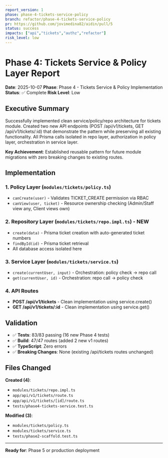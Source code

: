 ```yaml
---
report_version: 1
phase: phase-4-tickets-service-policy
branch: refactor/phase-4-tickets-service-policy
pr: https://github.com/jovimedina82/aidin/pull/5
status: success
impacts: ["api","tickets","authz","refactor"]
risk_level: low
---
```


# Phase 4: Tickets Service & Policy Layer Report

**Date**: 2025-10-07
**Phase**: Phase 4 - Tickets Service & Policy Implementation
**Status**: ✅ Complete
**Risk Level**: Low

## Executive Summary

Successfully implemented clean service/policy/repo architecture for tickets module. Created two new API endpoints (POST /api/v1/tickets, GET /api/v1/tickets/:id) that demonstrate the pattern while preserving all existing functionality. All Prisma calls isolated in repo layer, authorization in policy layer, orchestration in service layer.

**Key Achievement**: Established reusable pattern for future module migrations with zero breaking changes to existing routes.

## Implementation

### 1. Policy Layer (`modules/tickets/policy.ts`)
- `canCreate(user)` - Validates TICKET_CREATE permission via RBAC
- `canView(user, ticket)` - Resource ownership checking (Admin/Staff view any, Client views own)

### 2. Repository Layer (`modules/tickets/repo.impl.ts`) - NEW
- `create(data)` - Prisma ticket creation with auto-generated ticket numbers
- `findById(id)` - Prisma ticket retrieval
- All database access isolated here

### 3. Service Layer (`modules/tickets/service.ts`)
- `create(currentUser, input)` - Orchestration: policy check → repo call
- `get(currentUser, id)` - Orchestration: repo call → policy check

### 4. API Routes
- **POST /api/v1/tickets** - Clean implementation using service.create()
- **GET /api/v1/tickets/:id** - Clean implementation using service.get()

## Validation

- ✅ **Tests**: 83/83 passing (16 new Phase 4 tests)
- ✅ **Build**: 47/47 routes (added 2 new v1 routes)
- ✅ **TypeScript**: Zero errors
- ✅ **Breaking Changes**: None (existing /api/tickets routes unchanged)

## Files Changed

**Created (4)**:
- `modules/tickets/repo.impl.ts`
- `app/api/v1/tickets/route.ts`
- `app/api/v1/tickets/[id]/route.ts`
- `tests/phase4-tickets-service.test.ts`

**Modified (3)**:
- `modules/tickets/policy.ts`
- `modules/tickets/service.ts`
- `tests/phase2-scaffold.test.ts`

---

**Ready for**: Phase 5 or production deployment
